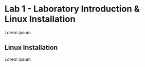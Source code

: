 # Lab 1 - Laboratory Introduction & Linux Installation

Lorem ipsum

## Linux Installation

Lorem ipsum